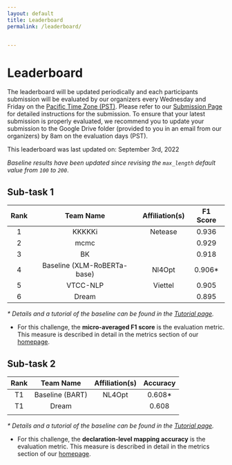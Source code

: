 ```yaml
---
layout: default
title: Leaderboard
permalink: /leaderboard/


---
```


# Leaderboard

The leaderboard will be updated periodically and each participants submission will be evaluated by our organizers every Wednesday and Friday on the [Pacific Time Zone (PST)](https://time.is/PT). Please refer to <!-- the template in the starter kit and --> our [Submission Page](https://nl4opt.github.io/submissions/) for detailed instructions for the submission. To ensure that your latest submission is properly evaluated, we recommend you to update your submission to the Google Drive folder (provided to you in an email from our organizers) by 8am on the evaluation days (PST). 

This leaderboard was last updated on: September 3rd, 2022

*Baseline results have been updated since revising the `max_length` default value from `100` to `200`*.

## Sub-task 1

| Rank | Team Name                   | Affiliation(s) | F1 Score |
|:----:|:---------------------------:|:--------------:|:--------:|
| 1    | KKKKKi                      | Netease        | 0.936    |
| 2    | mcmc                        |                | 0.929    |
| 3    | BK                          |                | 0.918    |
| 4    | Baseline (XLM-RoBERTa-base) | Nl4Opt         | 0.906*   |
| 5    | VTCC-NLP                    | Viettel        | 0.905    |
| 6    | Dream                       |                | 0.895    |


*\* Details and a tutorial of the baseline can be found in the [Tutorial page](https://nl4opt.github.io/tutorial/).*

* For this challenge, the **micro-averaged F1 score** is the evaluation metric. This measure is described in detail in the metrics section of our [homepage](https://nl4opt.github.io/). 

## Sub-task 2

| Rank | Team Name       | Affiliation(s) | Accuracy |
|:----:|:---------------:|:--------------:|:--------:|
| T1   | Baseline (BART) | NL4Opt         | 0.608*   |
| T1   | Dream           |                | 0.608    |
|      |                 |                |          |

*\* Details and a tutorial of the baseline can be found in the [Tutorial page](https://nl4opt.github.io/tutorial/).*

* For this challenge, the **declaration-level mapping accuracy** is the evaluation metric. This measure is described in detail in the metrics section of our [homepage](https://nl4opt.github.io/).
